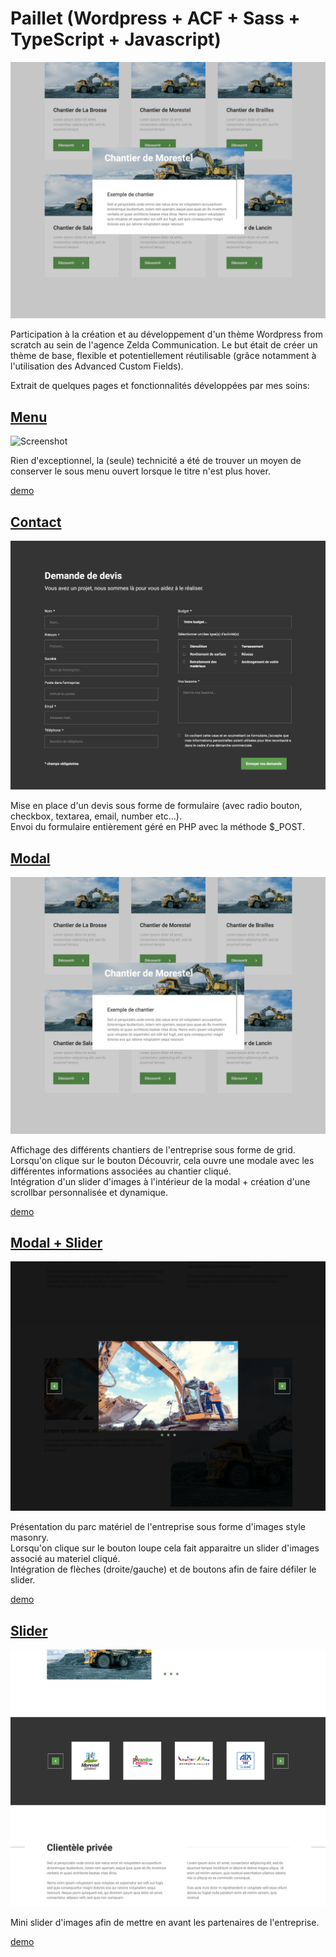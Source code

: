 # Paillet (Wordpress + ACF + Sass + TypeScript + Javascript)

![Screenshot](screenshot.png)

Participation à la création et au développement d'un thème Wordpress from scratch au sein de l'agence Zelda Communication. Le but était de créer un thème de base, flexible et potentiellement réutilisable (grâce notamment à l'utilisation des Advanced Custom Fields).

Extrait de quelques pages et fonctionnalités développées par mes soins:

## [Menu](https://github.com/idrissdiakite/paillet-wordpress/tree/main/Menu)

![Screenshot](https://github.com/idrissdiakite/paillet-wordpress/blob/main/Menu/screenshot.png)

Rien d'exceptionnel, la (seule) technicité a été de trouver un moyen de conserver le sous menu ouvert lorsque le titre n'est plus hover.

[demo](https://drive.google.com/file/d/1l-UCgMKwm_zuN-plTjGwKr8sf_3aaY8v)

## [Contact](https://github.com/idrissdiakite/paillet-wordpress/tree/main/Contact)

![Screenshot](https://github.com/idrissdiakite/paillet-wordpress/blob/main/Contact/screenshot.png)

Mise en place d'un devis sous forme de formulaire (avec radio bouton, checkbox, textarea, email, number etc...).  
Envoi du formulaire entièrement géré en PHP avec la méthode $\_POST.

## [Modal](https://github.com/idrissdiakite/paillet-wordpress/tree/main/Modal)

![Screenshot](https://github.com/idrissdiakite/paillet-wordpress/blob/main/Modal/screenshot.png)

Affichage des différents chantiers de l'entreprise sous forme de grid.  
Lorsqu'on clique sur le bouton Découvrir, cela ouvre une modale avec les différentes informations associées au chantier cliqué.  
Intégration d'un slider d'images à l'intérieur de la modal + création d'une scrollbar personnalisée et dynamique.

[demo](https://drive.google.com/file/d/1V5Z5cy6Tiuerrsw6LfzCUaQNMcHDDdEE)

## [Modal + Slider](https://github.com/idrissdiakite/paillet-wordpress/tree/main/Modal%20%2B%20Slider)

![Screenshot](https://github.com/idrissdiakite/paillet-wordpress/blob/main/Modal%20%2B%20Slider/screenshot.png)

Présentation du parc matériel de l'entreprise sous forme d'images style masonry.  
Lorsqu'on clique sur le bouton loupe cela fait apparaitre un slider d'images associé au materiel cliqué.  
Intégration de flèches (droite/gauche) et de boutons afin de faire défiler le slider.

[demo](https://drive.google.com/file/d/1lA1zsR5ie58lftalMt_NGxeYU-39iAd3)

## [Slider](https://github.com/idrissdiakite/paillet-wordpress/tree/main/Slider)

![Screenshot](https://github.com/idrissdiakite/paillet-wordpress/blob/main/Slider/screenshot.png)

Mini slider d'images afin de mettre en avant les partenaires de l'entreprise.

[demo](https://drive.google.com/file/d/15-C6DHluiOAtnM5FXbUJfEkVsBJZ666T)

